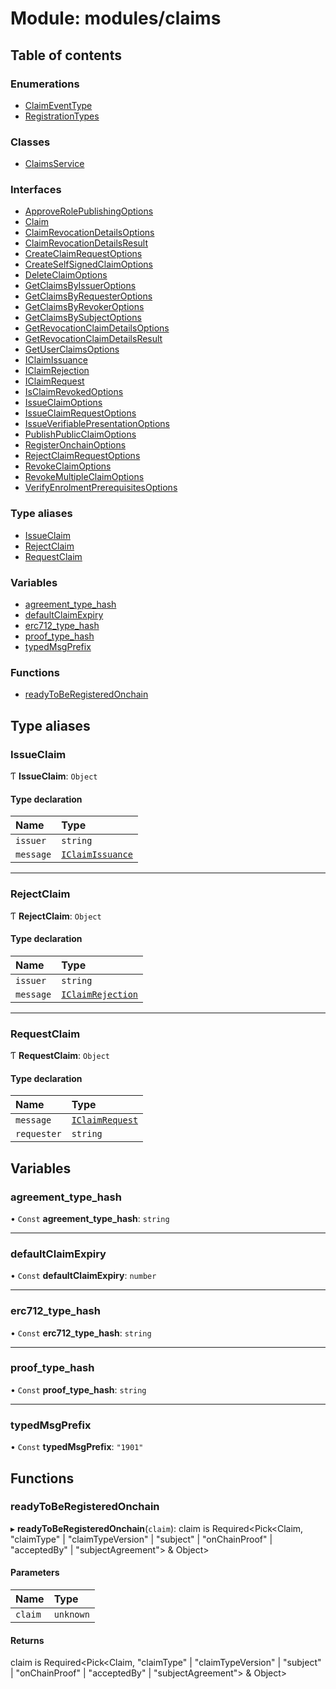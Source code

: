 # Module: modules/claims

## Table of contents

### Enumerations

- [ClaimEventType](../enums/modules_claims.ClaimEventType.md)
- [RegistrationTypes](../enums/modules_claims.RegistrationTypes.md)

### Classes

- [ClaimsService](../classes/modules_claims.ClaimsService.md)

### Interfaces

- [ApproveRolePublishingOptions](../interfaces/modules_claims.ApproveRolePublishingOptions.md)
- [Claim](../interfaces/modules_claims.Claim.md)
- [ClaimRevocationDetailsOptions](../interfaces/modules_claims.ClaimRevocationDetailsOptions.md)
- [ClaimRevocationDetailsResult](../interfaces/modules_claims.ClaimRevocationDetailsResult.md)
- [CreateClaimRequestOptions](../interfaces/modules_claims.CreateClaimRequestOptions.md)
- [CreateSelfSignedClaimOptions](../interfaces/modules_claims.CreateSelfSignedClaimOptions.md)
- [DeleteClaimOptions](../interfaces/modules_claims.DeleteClaimOptions.md)
- [GetClaimsByIssuerOptions](../interfaces/modules_claims.GetClaimsByIssuerOptions.md)
- [GetClaimsByRequesterOptions](../interfaces/modules_claims.GetClaimsByRequesterOptions.md)
- [GetClaimsByRevokerOptions](../interfaces/modules_claims.GetClaimsByRevokerOptions.md)
- [GetClaimsBySubjectOptions](../interfaces/modules_claims.GetClaimsBySubjectOptions.md)
- [GetRevocationClaimDetailsOptions](../interfaces/modules_claims.GetRevocationClaimDetailsOptions.md)
- [GetRevocationClaimDetailsResult](../interfaces/modules_claims.GetRevocationClaimDetailsResult.md)
- [GetUserClaimsOptions](../interfaces/modules_claims.GetUserClaimsOptions.md)
- [IClaimIssuance](../interfaces/modules_claims.IClaimIssuance.md)
- [IClaimRejection](../interfaces/modules_claims.IClaimRejection.md)
- [IClaimRequest](../interfaces/modules_claims.IClaimRequest.md)
- [IsClaimRevokedOptions](../interfaces/modules_claims.IsClaimRevokedOptions.md)
- [IssueClaimOptions](../interfaces/modules_claims.IssueClaimOptions.md)
- [IssueClaimRequestOptions](../interfaces/modules_claims.IssueClaimRequestOptions.md)
- [IssueVerifiablePresentationOptions](../interfaces/modules_claims.IssueVerifiablePresentationOptions.md)
- [PublishPublicClaimOptions](../interfaces/modules_claims.PublishPublicClaimOptions.md)
- [RegisterOnchainOptions](../interfaces/modules_claims.RegisterOnchainOptions.md)
- [RejectClaimRequestOptions](../interfaces/modules_claims.RejectClaimRequestOptions.md)
- [RevokeClaimOptions](../interfaces/modules_claims.RevokeClaimOptions.md)
- [RevokeMultipleClaimOptions](../interfaces/modules_claims.RevokeMultipleClaimOptions.md)
- [VerifyEnrolmentPrerequisitesOptions](../interfaces/modules_claims.VerifyEnrolmentPrerequisitesOptions.md)

### Type aliases

- [IssueClaim](modules_claims.md#issueclaim)
- [RejectClaim](modules_claims.md#rejectclaim)
- [RequestClaim](modules_claims.md#requestclaim)

### Variables

- [agreement\_type\_hash](modules_claims.md#agreement_type_hash)
- [defaultClaimExpiry](modules_claims.md#defaultclaimexpiry)
- [erc712\_type\_hash](modules_claims.md#erc712_type_hash)
- [proof\_type\_hash](modules_claims.md#proof_type_hash)
- [typedMsgPrefix](modules_claims.md#typedmsgprefix)

### Functions

- [readyToBeRegisteredOnchain](modules_claims.md#readytoberegisteredonchain)

## Type aliases

### IssueClaim

Ƭ **IssueClaim**: `Object`

#### Type declaration

| Name | Type |
| :------ | :------ |
| `issuer` | `string` |
| `message` | [`IClaimIssuance`](../interfaces/modules_claims.IClaimIssuance.md) |

___

### RejectClaim

Ƭ **RejectClaim**: `Object`

#### Type declaration

| Name | Type |
| :------ | :------ |
| `issuer` | `string` |
| `message` | [`IClaimRejection`](../interfaces/modules_claims.IClaimRejection.md) |

___

### RequestClaim

Ƭ **RequestClaim**: `Object`

#### Type declaration

| Name | Type |
| :------ | :------ |
| `message` | [`IClaimRequest`](../interfaces/modules_claims.IClaimRequest.md) |
| `requester` | `string` |

## Variables

### agreement\_type\_hash

• `Const` **agreement\_type\_hash**: `string`

___

### defaultClaimExpiry

• `Const` **defaultClaimExpiry**: `number`

___

### erc712\_type\_hash

• `Const` **erc712\_type\_hash**: `string`

___

### proof\_type\_hash

• `Const` **proof\_type\_hash**: `string`

___

### typedMsgPrefix

• `Const` **typedMsgPrefix**: ``"1901"``

## Functions

### readyToBeRegisteredOnchain

▸ **readyToBeRegisteredOnchain**(`claim`): claim is Required<Pick<Claim, "claimType" \| "claimTypeVersion" \| "subject" \| "onChainProof" \| "acceptedBy" \| "subjectAgreement"\> & Object\>

#### Parameters

| Name | Type |
| :------ | :------ |
| `claim` | `unknown` |

#### Returns

claim is Required<Pick<Claim, "claimType" \| "claimTypeVersion" \| "subject" \| "onChainProof" \| "acceptedBy" \| "subjectAgreement"\> & Object\>
